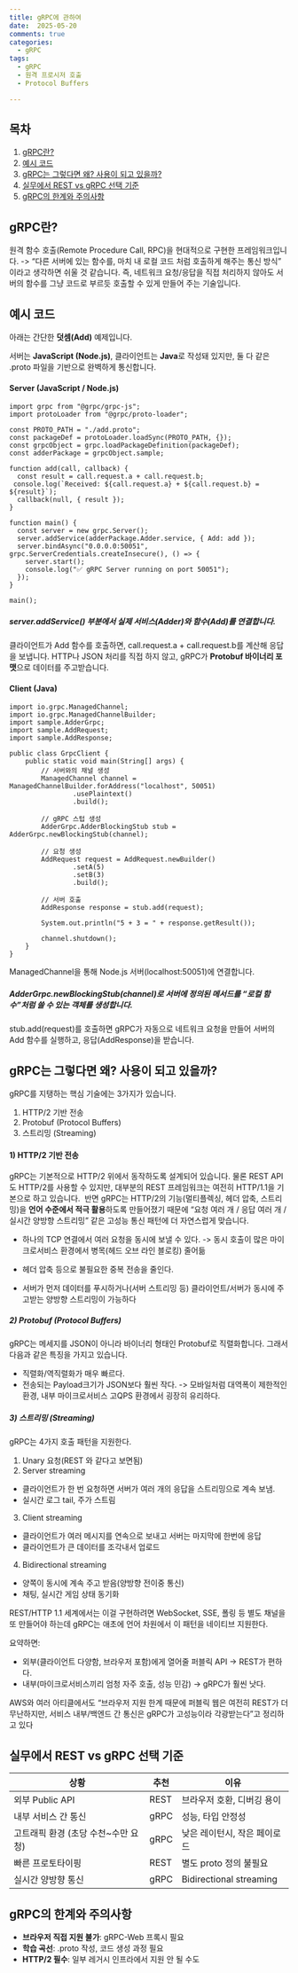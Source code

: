 ```yaml
---
title: gRPC에 관하여
date:  2025-05-20
comments: true
categories:
  - gRPC
tags:
  - gRPC
  - 원격 프로시저 호출
  - Protocol Buffers

---
```


## 목차
1. [gRPC란?](#gRPC란)
2. [예시 코드](#예시-코드)
3. [gRPC는 그렇다면 왜? 사용이 되고 있을까?](#gRPC는-그렇다면-왜-사용이-되고-있을까)
4. [실무에서 REST vs gRPC 선택 기준](#실무에서-REST-vs-gRPC-선택-기준)
5. [gRPC의 한계와 주의사항](#gRPC의-한계와-주의사항)

## gRPC란?
원격 함수 호출(Remote Procedure Call, RPC)을 현대적으로 구현한 프레임워크입니다.
-> “다른 서버에 있는 함수를, 마치 내 로컬 코드 처럼 호출하게 해주는 통신 방식” 이라고 생각하면 쉬울 것 같습니다. 즉, 네트워크 요청/응답을 직접 처리하지 않아도 서버의 함수를 그냥 코드로 부르듯 호출할 수 있게 만들어 주는 기술입니다.



## 예시 코드
아래는 간단한 **덧셈(Add)** 예제입니다.

서버는 **JavaScript (Node.js)**, 클라이언트는 **Java**로 작성돼 있지만,
둘 다 같은 .proto 파일을 기반으로 완벽하게 통신합니다.

#### Server (JavaScript / Node.js)
```
import grpc from "@grpc/grpc-js";
import protoLoader from "@grpc/proto-loader";

const PROTO_PATH = "./add.proto";
const packageDef = protoLoader.loadSync(PROTO_PATH, {});
const grpcObject = grpc.loadPackageDefinition(packageDef);
const adderPackage = grpcObject.sample;

function add(call, callback) {
  const result = call.request.a + call.request.b;
 console.log(`Received: ${call.request.a} + ${call.request.b} = ${result}`);
  callback(null, { result });
}

function main() {
  const server = new grpc.Server();
  server.addService(adderPackage.Adder.service, { Add: add });
  server.bindAsync("0.0.0.0:50051", grpc.ServerCredentials.createInsecure(), () => {
    server.start();
    console.log("✅ gRPC Server running on port 50051");
  });
}

main();

```

##### server.addService() 부분에서 실제 서비스(Adder)와 함수(Add)를 연결합니다.
클라이언트가 Add 함수를 호출하면, call.request.a + call.request.b를 계산해 응답을 보냅니다.
HTTP나 JSON 처리를 직접 하지 않고, gRPC가 **Protobuf 바이너리 포맷**으로 데이터를 주고받습니다.

#### Client (Java)

```
import io.grpc.ManagedChannel;
import io.grpc.ManagedChannelBuilder;
import sample.AdderGrpc;
import sample.AddRequest;
import sample.AddResponse;

public class GrpcClient {
    public static void main(String[] args) {
        // 서버와의 채널 생성
        ManagedChannel channel = ManagedChannelBuilder.forAddress("localhost", 50051)
                .usePlaintext()
                .build();

        // gRPC 스텁 생성
        AdderGrpc.AdderBlockingStub stub = AdderGrpc.newBlockingStub(channel);

        // 요청 생성
        AddRequest request = AddRequest.newBuilder()
                .setA(5)
                .setB(3)
                .build();

        // 서버 호출
        AddResponse response = stub.add(request);

        System.out.println("5 + 3 = " + response.getResult());

        channel.shutdown();
    }
}

```
ManagedChannel을 통해 Node.js 서버(localhost:50051)에 연결합니다.
##### AdderGrpc.newBlockingStub(channel)로 서버에 정의된 메서드를 “로컬 함수”처럼 쓸 수 있는 객체를 생성합니다.
stub.add(request)를 호출하면 gRPC가 자동으로 네트워크 요청을 만들어 서버의 Add 함수를 실행하고, 응답(AddResponse)을 받습니다.


## gRPC는 그렇다면 왜? 사용이 되고 있을까?

gRPC를 지탱하는 핵심 기술에는 3가지가 있습니다.

1. HTTP/2 기반 전송
2. Protobuf (Protocol Buffers)
3. 스트리밍 (Streaming)


#### 1) HTTP/2 기반 전송
gRPC는 기본적으로 HTTP/2 위에서 동작하도록 설계되어 있습니다. 물론 REST API도 HTTP/2를 사용할 수 있지만, 대부분의 REST 프레임워크는 여전히 HTTP/1.1을 기본으로 하고 있습니다. 
반면 gRPC는 HTTP/2의 기능(멀티플렉싱, 헤더 압축, 스트리밍)을 **언어 수준에서 적극 활용**하도록 만들어졌기 때문에 “요청 여러 개 / 응답 여러 개 / 실시간 양방향 스트리밍” 같은 고성능 통신 패턴에 더 자연스럽게 맞습니다.


- 하나의 TCP 연결에서 여러 요청을 동시에 보낼 수 있다. -> 동시 호출이 많은 마이크로서비스 환경에서 병목(헤드 오브 라인 블로킹) 줄어듦

- 헤더 압축 등으로 불필요한 중복 전송을 줄인다.
- 서버가 먼저 데이터를 푸시하거나(서버 스트리밍 등) 클라이언트/서버가 동시에 주고받는 양방향 스트리밍이 가능하다


##### 2) Protobuf (Protocol Buffers)
gRPC는 메세지를 JSON이 아니라 바이너리 형태인 Protobuf로 직렬화합니다. 그래서 다음과 같은 특징을 가지고 있습니다.
- 직렬화/역직렬화가 매우 빠르다.
- 전송되는 Payload크기가 JSON보다 훨씬 작다. -> 모바일처럼 대역폭이 제한적인 환경, 내부 마이크로서비스 고QPS 환경에서 굉장히 유리하다.

##### 3) 스트리밍 (Streaming)
gRPC는 4가지 호출 패턴을 지원한다.
1. Unary 요청(REST 와 같다고 보면됨)
2. Server streaming
  - 클라이언트가 한 번 요청하면 서버가 여러 개의 응답을 스트리밍으로 계속 보냄.
  - 실시간 로그 tail, 주가 스트림
3. Client streaming
  - 클라이언트가 여러 메시지를 연속으로 보내고 서버는 마지막에 한번에 응답
  - 클라이언트가 큰 데이터를 조각내서 업로드
4. Bidirectional streaming
  - 양쪽이 동시에 계속 주고 받음(양방향 전이중 통신)
  - 채팅, 실시간 게임 상태 동기화


REST/HTTP 1.1 세계에서는 이걸 구현하려면 WebSocket, SSE, 폴링 등 별도 채널을 또 만들어야 하는데
gRPC는 애초에 언어 차원에서 이 패턴을 네이티브 지원한다.


요약하면:
* 외부(클라이언트 다양함, 브라우저 포함)에게 열어줄 퍼블릭 API → REST가 편하다.
* 내부(마이크로서비스끼리 엄청 자주 호출, 성능 민감) → gRPC가 훨씬 낫다.


AWS와 여러 아티클에서도 “브라우저 지원 한계 때문에 퍼블릭 웹은 여전히 REST가 더 무난하지만,
서비스 내부/백엔드 간 통신은 gRPC가 고성능이라 각광받는다”고 정리하고 있다



## 실무에서 REST vs gRPC 선택 기준

| 상황                    | 추천   | 이유                      |
|-----------------------|------|-------------------------|
| 외부 Public API         | REST | 브라우저 호환, 디버깅 용이         |
| 내부 서비스 간 통신           | gRPC | 성능, 타입 안정성              |
| 고트래픽 환경 (초당 수천~수만 요청) | gRPC | 낮은 레이턴시, 작은 페이로드        |
| 빠른 프로토타이핑             | REST | 별도 proto 정의 불필요         |
| 실시간 양방향 통신            | gRPC | Bidirectional streaming |


## gRPC의 한계와 주의사항
- **브라우저 직접 지원 불가**: gRPC-Web 프록시 필요
- **학습 곡선**: .proto 작성, 코드 생성 과정 필요
- **HTTP/2 필수**: 일부 레거시 인프라에서 지원 안 될 수도